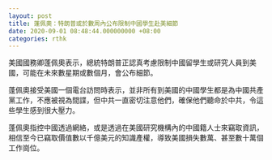 ```yaml
---
layout: post
title: 蓬佩奧：特朗普或於數周內公布限制中國學生赴美細節
date: 2020-09-01 08:48:44.000000000 +08:00
categories: rthk
---
```


美國國務卿蓬佩奧表示，總統特朗普正認真考慮限制中國留學生或研究人員到美國，可能在未來數星期或數個月，會公布細節。

蓬佩奧接受美國一個電台訪問時表示，並非所有到美國的中國學生都是為中國共產黨工作，不應被視為間諜，但中共一直密切注意他們，確保他們聽命於中共，令這些學生感到很大壓力。

蓬佩奧指控中國透過網絡，或是透過在美國研究機構內的中國籍人士來竊取資訊，相信至今已竊取價值數以千億美元的知識產權，導致美國損失數萬、甚至數十萬個工作崗位。
